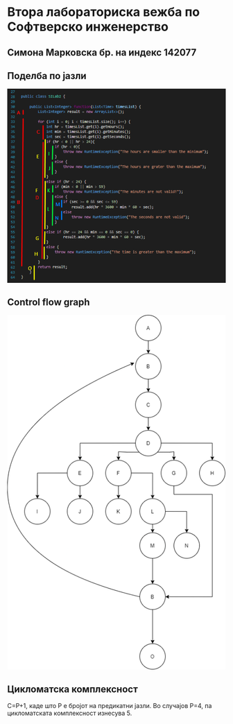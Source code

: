 # Втора лабораториска вежба по Софтверско инженерство
<h2> Симона Марковска бр. на индекс 142077 </h2>
<h2> Поделба по јазли </h2>
<img src="https://github.com/simonamark/SI_lab2_142077/blob/main/podelba.png">
<h2> Control flow graph </h2>
<img src="https://github.com/simonamark/SI_lab2_142077/blob/main/graph.png">
<h2> Цикломатска комплексност </h2>
C=P+1, каде што P е бројот на предикатни јазли. Во случајoв P=4, па цикломатската комплексност изнесува 5.

